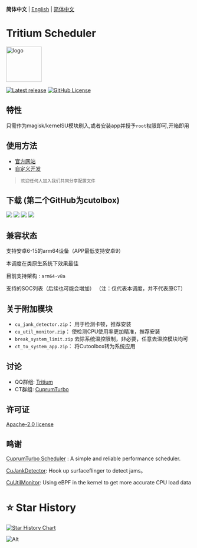 **简体中文** | [English](README_EN.md) | [简体中文](README.md)

# Tritium Scheduler


<img src="https://img.nightrainmilkyway.cn/img/202410231543636.png" style="width: 96px;" alt="logo">

[![Latest release](https://img.shields.io/github/v/release/TimeBreeze/Tritium?label=Release&logo=github)](https://github.com/TimeBreeze/Tritium/releases/latest) [![GitHub License](https://img.shields.io/github/license/TimeBreeze/Tritium?logo=gnu)](/LICENSE)

## 特性
 
 只需作为magisk/kernelSU模块刷入,或者安装app并授予`root`权限即可,开箱即用

## 使用方法
- [官方网站](https://tritium.YumeYuka.cn/)
- [自定义开发](https://tritium.YumeYuka.cn/guide/Customize)
 
> `欢迎任何人加入我们共同分享配置文件`
  
## 下载 (第二个GitHub为cutolbox)


[![](https://img.nightrainmilkyway.cn/img/202412012147430.svg)](http://one.yumeyuka.cn/)
[![](https://img.nightrainmilkyway.cn/img/202412012147430.svg)](http://yun.yumeyuka.cn/)
[![](https://img.nightrainmilkyway.cn/img/202412012147430.svg)](http://pan.yumeyuka.cn/)
[![](https://img.nightrainmilkyway.cn/img/202412012125310.svg)](https://github.com/chenzyadb/CuprumTurbo-Scheduler/releases)

## 兼容状态

支持安卓6-15的arm64设备（APP最低支持安卓9）
    
本调度在类原生系统下效果最佳

目前支持架构 : `arm64-v8a` 

支持的SOC列表（后续也可能会增加）
（注：仅代表本调度，并不代表原CT）

## 关于附加模块   
* `cu_jank_detector.zip`： 用于检测卡顿，推荐安装
* `cu_util_monitor.zip`：  使检测CPU使用率更加精准，推荐安装
* `break_system_limit.zip` 去除系统温控限制，非必要，任意去温控模块均可
* `ct_to_system_app.zip`：  将Cutoolbox转为系统应用


## 讨论

- QQ群组: [Tritium](https://qm.qq.com/q/rFzx3jszXU)
- CT群组: [CuprumTurbo](https://qm.qq.com/q/RTavCcOgAm)
## 许可证

[Apache-2.0 license](https://github.com/TimeBreeze/Tritium/blob/main/LICENSE)

## 鸣谢

[CuprumTurbo Scheduler](https://github.com/chenzyadb/CuprumTurbo-Scheduler) : A simple and reliable performance scheduler.

[CuJankDetector](https://github.com/chenzyadb/CuJankDetector): Hook up surfaceflinger to detect jams。

[CuUtilMonitor](https://github.com/chenzyadb/CuUtilMonitor): Using eBPF in the kernel to get more accurate CPU load data

# ⭐ Star History

[![Star History Chart](https://api.star-history.com/svg?repos=TimeBreeze/Tritium&type=Timeline)](https://star-history.com/#TimeBreeze/Tritium&Timeline)

![Alt](https://repobeats.axiom.co/api/embed/15fccaacef7bdef095601fd00bacceffc90b3d87.svg)

